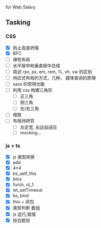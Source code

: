 for Web Salary

## Tasking

### CSS

- [x] 防止高度坍塌
- [x] BFC
- [ ] 弹性布局
- [ ] 水平居中和垂直居中总结
- [ ] 简述 rpx, px, em, rem, %, vh, vw 的区别
- [ ] 响应式布局的方式，几种， 媒体查询的原理
- [ ] sass 的常用功能
- [ ] 利用 css 构建三角形
  - [ ] 正三角
  - [ ] 倒三角
  - [ ] 左/右三角
- [ ] 缩放
- [ ] 布局待研究
  - [ ] 左定宽, 右边自适应
  - [ ] mocking...

### js + ts

- [x] js 类型转换
- [x] add
- [x] 4\*4
- [x] bs_self_this
- [x] btns
- [x] fun(n, o)\_1
- [x] let_setTimeout
- [x] bs_bind
- [x] this + 闭包
- [x] 类型判断 数组
- [x] js 运行,赋值
- [x] 综合题目

